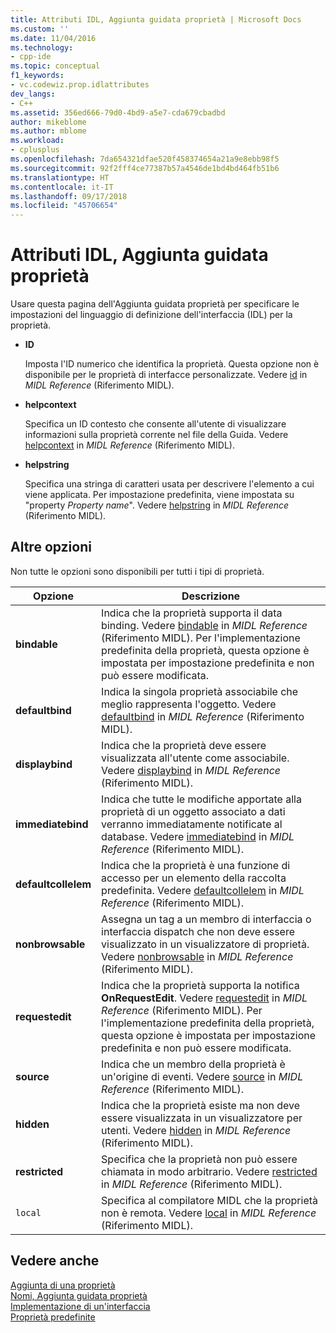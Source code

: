 ```yaml
---
title: Attributi IDL, Aggiunta guidata proprietà | Microsoft Docs
ms.custom: ''
ms.date: 11/04/2016
ms.technology:
- cpp-ide
ms.topic: conceptual
f1_keywords:
- vc.codewiz.prop.idlattributes
dev_langs:
- C++
ms.assetid: 356ed666-79d0-4bd9-a5e7-cda679cbadbd
author: mikeblome
ms.author: mblome
ms.workload:
- cplusplus
ms.openlocfilehash: 7da654321dfae520f458374654a21a9e8ebb98f5
ms.sourcegitcommit: 92f2fff4ce77387b57a4546de1bd4bd464fb51b6
ms.translationtype: HT
ms.contentlocale: it-IT
ms.lasthandoff: 09/17/2018
ms.locfileid: "45706654"
---
```

# <a name="idl-attributes-add-property-wizard"></a>Attributi IDL, Aggiunta guidata proprietà
Usare questa pagina dell'Aggiunta guidata proprietà per specificare le impostazioni del linguaggio di definizione dell'interfaccia (IDL) per la proprietà.  
  
- **ID**

   Imposta l'ID numerico che identifica la proprietà. Questa opzione non è disponibile per le proprietà di interfacce personalizzate. Vedere [id](/windows/desktop/Midl/id) in *MIDL Reference* (Riferimento MIDL).  
  
- **helpcontext**

   Specifica un ID contesto che consente all'utente di visualizzare informazioni sulla proprietà corrente nel file della Guida. Vedere [helpcontext](/windows/desktop/Midl/helpcontext) in *MIDL Reference* (Riferimento MIDL).  
  
- **helpstring**

   Specifica una stringa di caratteri usata per descrivere l'elemento a cui viene applicata. Per impostazione predefinita, viene impostata su "property *Property name*". Vedere [helpstring](/windows/desktop/Midl/helpstring) in *MIDL Reference* (Riferimento MIDL).  
  
## <a name="other-options"></a>Altre opzioni  

Non tutte le opzioni sono disponibili per tutti i tipi di proprietà.  
  
|Opzione|Descrizione|  
|------------|-----------------|  
|**bindable**|Indica che la proprietà supporta il data binding. Vedere [bindable](/windows/desktop/Midl/bindable) in *MIDL Reference* (Riferimento MIDL). Per l'implementazione predefinita della proprietà, questa opzione è impostata per impostazione predefinita e non può essere modificata.|  
|**defaultbind**|Indica la singola proprietà associabile che meglio rappresenta l'oggetto. Vedere [defaultbind](/windows/desktop/Midl/defaultbind) in *MIDL Reference* (Riferimento MIDL).|  
|**displaybind**|Indica che la proprietà deve essere visualizzata all'utente come associabile. Vedere [displaybind](/windows/desktop/Midl/displaybind) in *MIDL Reference* (Riferimento MIDL).|  
|**immediatebind**|Indica che tutte le modifiche apportate alla proprietà di un oggetto associato a dati verranno immediatamente notificate al database. Vedere [immediatebind](/windows/desktop/Midl/immediatebind) in *MIDL Reference* (Riferimento MIDL).|  
|**defaultcollelem**|Indica che la proprietà è una funzione di accesso per un elemento della raccolta predefinita. Vedere [defaultcollelem](/windows/desktop/Midl/defaultcollelem) in *MIDL Reference* (Riferimento MIDL).|  
|**nonbrowsable**|Assegna un tag a un membro di interfaccia o interfaccia dispatch che non deve essere visualizzato in un visualizzatore di proprietà. Vedere [nonbrowsable](/windows/desktop/Midl/nonbrowsable) in *MIDL Reference* (Riferimento MIDL).|  
|**requestedit**|Indica che la proprietà supporta la notifica **OnRequestEdit**. Vedere [requestedit](/windows/desktop/Midl/requestedit) in *MIDL Reference* (Riferimento MIDL). Per l'implementazione predefinita della proprietà, questa opzione è impostata per impostazione predefinita e non può essere modificata.|  
|**source**|Indica che un membro della proprietà è un'origine di eventi. Vedere [source](/windows/desktop/Midl/source) in *MIDL Reference* (Riferimento MIDL).|  
|**hidden**|Indica che la proprietà esiste ma non deve essere visualizzata in un visualizzatore per utenti. Vedere [hidden](/windows/desktop/Midl/hidden) in *MIDL Reference* (Riferimento MIDL).|  
|**restricted**|Specifica che la proprietà non può essere chiamata in modo arbitrario. Vedere [restricted](/windows/desktop/Midl/restricted) in *MIDL Reference* (Riferimento MIDL).|  
|`local`|Specifica al compilatore MIDL che la proprietà non è remota. Vedere [local](/windows/desktop/Midl/local) in *MIDL Reference* (Riferimento MIDL).|  
  
## <a name="see-also"></a>Vedere anche  
 [Aggiunta di una proprietà](../ide/adding-a-property-visual-cpp.md)   
 [Nomi, Aggiunta guidata proprietà](../ide/names-add-property-wizard.md)   
 [Implementazione di un'interfaccia](../ide/implementing-an-interface-visual-cpp.md)   
 [Proprietà predefinite](../ide/stock-properties.md)